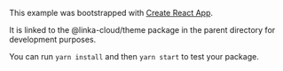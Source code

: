 This example was bootstrapped with [Create React App](https://github.com/facebook/create-react-app).

It is linked to the @linka-cloud/theme package in the parent directory for development purposes.

You can run `yarn install` and then `yarn start` to test your package.
